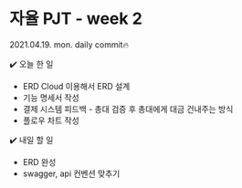 # 자율 PJT - week 2

2021.04.19. mon. daily commit🔥

✔️ 오늘 한 일

- ERD Cloud 이용해서 ERD 설계
- 기능 명세서 작성
- 결제 시스템 피드백 - 총대 검증 후 총대에게 대금 건내주는 방식
- 플로우 차트 작성



✔️ 내일 할 일

- ERD 완성
- swagger, api 컨벤션 맞추기